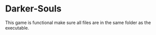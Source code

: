 # Darker-Souls
This game is functional make sure all files are in the same folder as the executable.
